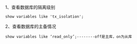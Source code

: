 

1、查看数据库的隔离级别

```
show variables like 'tx_isolation';
```



2、查看数据库的主备情况

```
show variables like ‘read_only’;--------off是主库，on为从库
```


